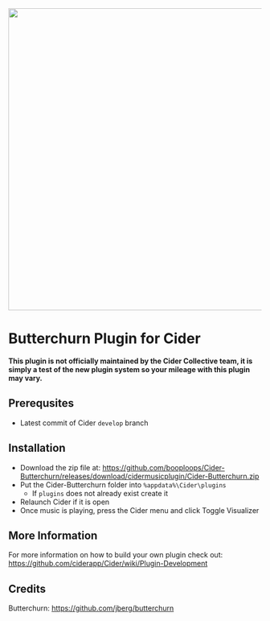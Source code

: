 <div align="center">
 <img src="https://user-images.githubusercontent.com/49113086/154792471-5dc5dc9a-877b-40b6-b46c-797783078e8a.png" style="width: 600px;"/> 
 </div>

# Butterchurn Plugin for Cider

**This plugin is not officially maintained by the Cider Collective team, it is simply a test of the new plugin system so your mileage with this plugin may vary.**

## Prerequsites
* Latest commit of Cider `develop` branch

## Installation
* Download the zip file at: https://github.com/booploops/Cider-Butterchurn/releases/download/cidermusicplugin/Cider-Butterchurn.zip
* Put the Cider-Butterchurn folder into `%appdata%\Cider\plugins`
  * If `plugins` does not already exist create it
* Relaunch Cider if it is open
* Once music is playing, press the Cider menu and click Toggle Visualizer

## More Information
For more information on how to build your own plugin check out: https://github.com/ciderapp/Cider/wiki/Plugin-Development

## Credits
Butterchurn: https://github.com/jberg/butterchurn
